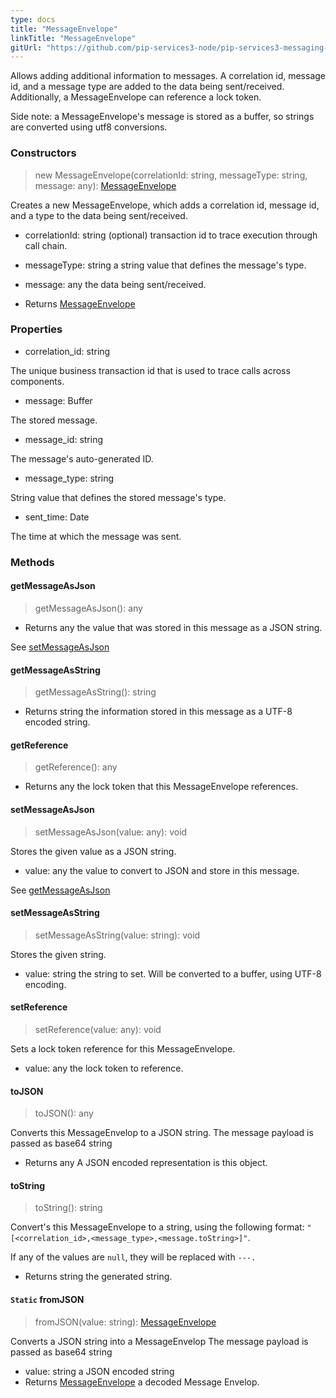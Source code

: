 ```yaml
---
type: docs
title: "MessageEnvelope"
linkTitle: "MessageEnvelope"
gitUrl: "https://github.com/pip-services3-node/pip-services3-messaging-node"
---
```


Allows adding additional information to messages. A correlation id, message id, and a message type are added to the data being sent/received. Additionally, a MessageEnvelope can reference a lock token.

Side note: a MessageEnvelope's message is stored as a buffer, so strings are converted using utf8 conversions.

### Constructors

> new MessageEnvelope(correlationId: string, messageType: string, message: any): [MessageEnvelope]()

Creates a new MessageEnvelope, which adds a correlation id, message id, and a type to the data being sent/received.

- correlationId: string (optional) transaction id to trace execution through call chain.
- messageType: string a string value that defines the message's type.
- message: any the data being sent/received.

- Returns [MessageEnvelope]()

### Properties

- correlation_id: string

The unique business transaction id that is used to trace calls across components.

- message: Buffer

The stored message.

- message_id: string

The message's auto-generated ID.

- message_type: string

String value that defines the stored message's type.

- sent_time: Date

The time at which the message was sent.

### Methods

#### getMessageAsJson
> getMessageAsJson(): any

- Returns any the value that was stored in this message as a JSON string.

See [setMessageAsJson](#setMessageAsJson)

#### getMessageAsString
> getMessageAsString(): string

- Returns string the information stored in this message as a UTF-8 encoded string.

#### getReference
> getReference(): any

- Returns any the lock token that this MessageEnvelope references.

#### setMessageAsJson
> setMessageAsJson(value: any): void

Stores the given value as a JSON string.

- value: any the value to convert to JSON and store in this message.

See [getMessageAsJson](#getMessageAsJson)

#### setMessageAsString
> setMessageAsString(value: string): void

Stores the given string.

- value: string the string to set. Will be converted to a buffer, using UTF-8 encoding.


#### setReference
> setReference(value: any): void

Sets a lock token reference for this MessageEnvelope.

- value: any the lock token to reference.

#### toJSON
> toJSON(): any

Converts this MessageEnvelop to a JSON string. The message payload is passed as base64 string

- Returns any A JSON encoded representation is this object.

#### toString
> toString(): string

Convert's this MessageEnvelope to a string, using the following format:
`"[<correlation_id>,<message_type>,<message.toString>]"`.

If any of the values are `null`, they will be replaced with `---.`

- Returns string the generated string.

#### `Static` fromJSON
> fromJSON(value: string): [MessageEnvelope]()

Converts a JSON string into a MessageEnvelop The message payload is passed as base64 string

- value: string a JSON encoded string
- Returns [MessageEnvelope]() a decoded Message Envelop.

